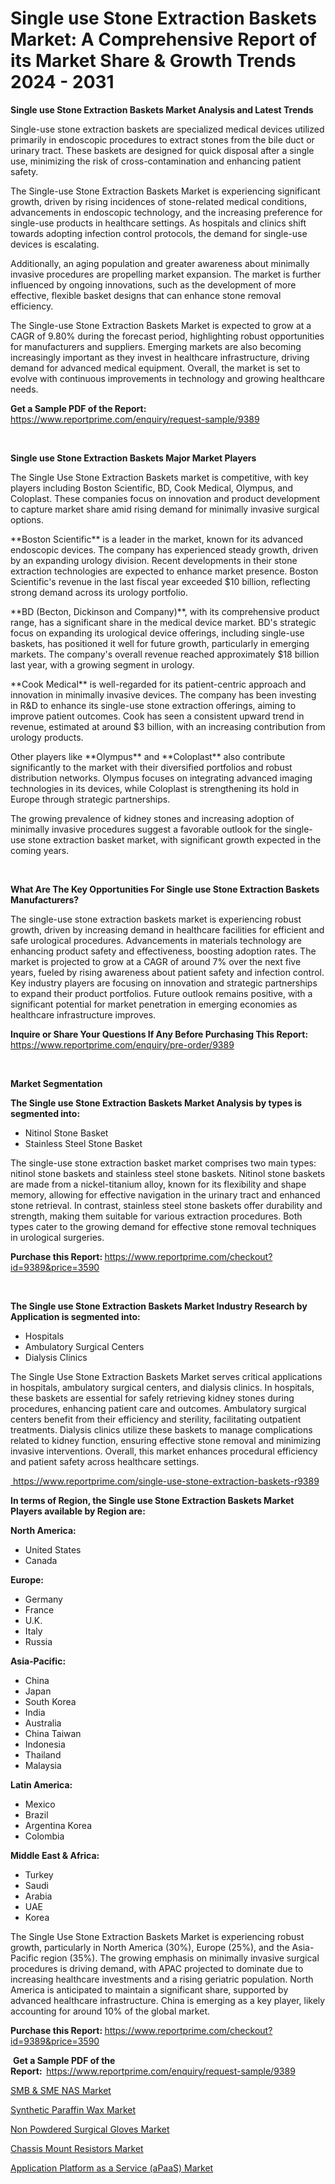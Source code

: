 <p><h1>Single use Stone Extraction Baskets Market: A Comprehensive Report of its Market Share & Growth Trends 2024 - 2031</h1></p><p><strong>Single use Stone Extraction Baskets Market Analysis and Latest Trends</strong></p>
<p><p>Single-use stone extraction baskets are specialized medical devices utilized primarily in endoscopic procedures to extract stones from the bile duct or urinary tract. These baskets are designed for quick disposal after a single use, minimizing the risk of cross-contamination and enhancing patient safety.</p><p>The Single-use Stone Extraction Baskets Market is experiencing significant growth, driven by rising incidences of stone-related medical conditions, advancements in endoscopic technology, and the increasing preference for single-use products in healthcare settings. As hospitals and clinics shift towards adopting infection control protocols, the demand for single-use devices is escalating.</p><p>Additionally, an aging population and greater awareness about minimally invasive procedures are propelling market expansion. The market is further influenced by ongoing innovations, such as the development of more effective, flexible basket designs that can enhance stone removal efficiency.</p><p>The Single-use Stone Extraction Baskets Market is expected to grow at a CAGR of 9.80% during the forecast period, highlighting robust opportunities for manufacturers and suppliers. Emerging markets are also becoming increasingly important as they invest in healthcare infrastructure, driving demand for advanced medical equipment. Overall, the market is set to evolve with continuous improvements in technology and growing healthcare needs.</p></p>
<p><strong>Get a Sample PDF of the Report:&nbsp;</strong> <a href="https://www.reportprime.com/enquiry/request-sample/9389?utm_campaign=112&utm_medium=2&utm_source=Github&utm_content=ia&utm_term=28112024&utm_id=single-use-stone-extraction-baskets">https://www.reportprime.com/enquiry/request-sample/9389</a></p>
<p>&nbsp;</p>
<p><strong>Single use Stone Extraction Baskets Major Market Players</strong></p>
<p><p>The Single Use Stone Extraction Baskets market is competitive, with key players including Boston Scientific, BD, Cook Medical, Olympus, and Coloplast. These companies focus on innovation and product development to capture market share amid rising demand for minimally invasive surgical options.</p><p>**Boston Scientific** is a leader in the market, known for its advanced endoscopic devices. The company has experienced steady growth, driven by an expanding urology division. Recent developments in their stone extraction technologies are expected to enhance market presence. Boston Scientific's revenue in the last fiscal year exceeded $10 billion, reflecting strong demand across its urology portfolio.</p><p>**BD (Becton, Dickinson and Company)**, with its comprehensive product range, has a significant share in the medical device market. BD's strategic focus on expanding its urological device offerings, including single-use baskets, has positioned it well for future growth, particularly in emerging markets. The company's overall revenue reached approximately $18 billion last year, with a growing segment in urology.</p><p>**Cook Medical** is well-regarded for its patient-centric approach and innovation in minimally invasive devices. The company has been investing in R&D to enhance its single-use stone extraction offerings, aiming to improve patient outcomes. Cook has seen a consistent upward trend in revenue, estimated at around $3 billion, with an increasing contribution from urology products.</p><p>Other players like **Olympus** and **Coloplast** also contribute significantly to the market with their diversified portfolios and robust distribution networks. Olympus focuses on integrating advanced imaging technologies in its devices, while Coloplast is strengthening its hold in Europe through strategic partnerships.</p><p>The growing prevalence of kidney stones and increasing adoption of minimally invasive procedures suggest a favorable outlook for the single-use stone extraction basket market, with significant growth expected in the coming years.</p></p>
<p>&nbsp;</p>
<p><strong>What Are The Key Opportunities For Single use Stone Extraction Baskets Manufacturers?</strong></p>
<p><p>The single-use stone extraction baskets market is experiencing robust growth, driven by increasing demand in healthcare facilities for efficient and safe urological procedures. Advancements in materials technology are enhancing product safety and effectiveness, boosting adoption rates. The market is projected to grow at a CAGR of around 7% over the next five years, fueled by rising awareness about patient safety and infection control. Key industry players are focusing on innovation and strategic partnerships to expand their product portfolios. Future outlook remains positive, with a significant potential for market penetration in emerging economies as healthcare infrastructure improves.</p></p>
<p><strong>Inquire or Share Your Questions If Any Before Purchasing This Report:</strong> <a href="https://www.reportprime.com/enquiry/pre-order/9389?utm_campaign=112&utm_medium=2&utm_source=Github&utm_content=ia&utm_term=28112024&utm_id=single-use-stone-extraction-baskets">https://www.reportprime.com/enquiry/pre-order/9389</a></p>
<p>&nbsp;</p>
<p><strong>Market Segmentation</strong></p>
<p><strong>The Single use Stone Extraction Baskets Market Analysis by types is segmented into:</strong></p>
<p><ul><li>Nitinol Stone Basket</li><li>Stainless Steel Stone Basket</li></ul></p>
<p><p>The single-use stone extraction basket market comprises two main types: nitinol stone baskets and stainless steel stone baskets. Nitinol stone baskets are made from a nickel-titanium alloy, known for its flexibility and shape memory, allowing for effective navigation in the urinary tract and enhanced stone retrieval. In contrast, stainless steel stone baskets offer durability and strength, making them suitable for various extraction procedures. Both types cater to the growing demand for effective stone removal techniques in urological surgeries.</p></p>
<p><strong>Purchase this Report:&nbsp;</strong><a href="https://www.reportprime.com/checkout?id=9389&price=3590&utm_campaign=112&utm_medium=2&utm_source=Github&utm_content=ia&utm_term=28112024&utm_id=single-use-stone-extraction-baskets">https://www.reportprime.com/checkout?id=9389&price=3590</a></p>
<p>&nbsp;</p>
<p><strong>The Single use Stone Extraction Baskets Market Industry Research by Application is segmented into:</strong></p>
<p><ul><li>Hospitals</li><li>Ambulatory Surgical Centers</li><li>Dialysis Clinics</li></ul></p>
<p><p>The Single Use Stone Extraction Baskets Market serves critical applications in hospitals, ambulatory surgical centers, and dialysis clinics. In hospitals, these baskets are essential for safely retrieving kidney stones during procedures, enhancing patient care and outcomes. Ambulatory surgical centers benefit from their efficiency and sterility, facilitating outpatient treatments. Dialysis clinics utilize these baskets to manage complications related to kidney function, ensuring effective stone removal and minimizing invasive interventions. Overall, this market enhances procedural efficiency and patient safety across healthcare settings.</p></p>
<p><a href="https://www.reportprime.com/single-use-stone-extraction-baskets-r9389?utm_campaign=112&utm_medium=2&utm_source=Github&utm_content=ia&utm_term=28112024&utm_id=single-use-stone-extraction-baskets">&nbsp;https://www.reportprime.com/single-use-stone-extraction-baskets-r9389</a></p>
<p><strong>In terms of Region, the Single use Stone Extraction Baskets Market Players available by Region are:</strong></p>
<p>
    <p> <strong> North America: </strong>
        <ul>
            <li>United States</li>
            <li>Canada</li>
        </ul>
        </p> 
    <p> <strong> Europe: </strong>
        <ul>
            <li>Germany</li>
            <li>France</li>
            <li>U.K.</li>
            <li>Italy</li>
            <li>Russia</li>
        </ul>
        </p> 
    <p> <strong> Asia-Pacific: </strong>
        <ul>
            <li>China</li>
            <li>Japan</li>
            <li>South Korea</li>
            <li>India</li>
            <li>Australia</li>
            <li>China Taiwan</li>
            <li>Indonesia</li>
            <li>Thailand</li>
            <li>Malaysia</li>
        </ul>
        </p> 
    <p> <strong> Latin America: </strong>
        <ul>
            <li>Mexico</li>
            <li>Brazil</li>
            <li>Argentina Korea</li>
            <li>Colombia</li>
        </ul>
        </p> 
    <p> <strong> Middle East & Africa: </strong>
        <ul>
            <li>Turkey</li>
            <li>Saudi</li>
            <li>Arabia</li>
            <li>UAE</li>
            <li>Korea</li>
        </ul>
    </p>
    </p>
<p><p>The Single Use Stone Extraction Baskets Market is experiencing robust growth, particularly in North America (30%), Europe (25%), and the Asia-Pacific region (35%). The growing emphasis on minimally invasive surgical procedures is driving demand, with APAC projected to dominate due to increasing healthcare investments and a rising geriatric population. North America is anticipated to maintain a significant share, supported by advanced healthcare infrastructure. China is emerging as a key player, likely accounting for around 10% of the global market.</p></p>
<p><strong>Purchase this Report: </strong><a href="https://www.reportprime.com/checkout?id=9389&price=3590&utm_campaign=112&utm_medium=2&utm_source=Github&utm_content=ia&utm_term=28112024&utm_id=single-use-stone-extraction-baskets">https://www.reportprime.com/checkout?id=9389&price=3590</a></p>
<p>&nbsp;<strong>Get a Sample PDF of the Report:&nbsp;&nbsp;</strong><a href="https://www.reportprime.com/enquiry/request-sample/9389?utm_campaign=112&utm_medium=2&utm_source=Github&utm_content=ia&utm_term=28112024&utm_id=single-use-stone-extraction-baskets">https://www.reportprime.com/enquiry/request-sample/9389</a></p>
<p><strong></strong></p>
<p><p><a href="https://issuu.com/reportprime-2/docs/smb-sme-nas-market-size-2030.pptx_9f96264ec9f901?utm_campaign=112&utm_medium=2&utm_source=Github&utm_content=ia&utm_term=28112024&utm_id=single-use-stone-extraction-baskets">SMB & SME NAS Market</a></p><p><a href="https://www.linkedin.com/pulse/synthetic-paraffin-wax-market-essentials-key-players-demand-drivers-al5kc?utm_campaign=112&utm_medium=2&utm_source=Github&utm_content=ia&utm_term=28112024&utm_id=single-use-stone-extraction-baskets">Synthetic Paraffin Wax Market</a></p><p><a href="https://github.com/santosh758595/Market-Research-Report-List-6/blob/main/non-powdered-surgical-gloves-market.md?utm_campaign=112&utm_medium=2&utm_source=Github&utm_content=ia&utm_term=28112024&utm_id=single-use-stone-extraction-baskets">Non Powdered Surgical Gloves Market</a></p><p><a href="https://www.linkedin.com/pulse/charting-future-comprehensive-analysis-global-chassis-mount-resistors-d8bre?utm_campaign=112&utm_medium=2&utm_source=Github&utm_content=ia&utm_term=28112024&utm_id=single-use-stone-extraction-baskets">Chassis Mount Resistors Market</a></p><p><a href="https://issuu.com/reportprime-2/docs/application-platform-as-a-service-a_56415cfed233d9?utm_campaign=112&utm_medium=2&utm_source=Github&utm_content=ia&utm_term=28112024&utm_id=single-use-stone-extraction-baskets">Application Platform as a Service (aPaaS) Market</a></p></p>